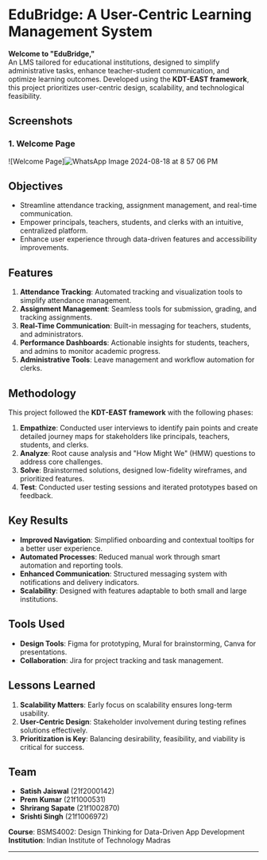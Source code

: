 # EduBridge: A User-Centric Learning Management System

**Welcome to "EduBridge,"**  
An LMS tailored for educational institutions, designed to simplify administrative tasks, enhance teacher-student communication, and optimize learning outcomes. Developed using the **KDT-EAST framework**, this project prioritizes user-centric design, scalability, and technological feasibility.

## Screenshots

### 1. Welcome Page
![Welcome Page]![WhatsApp Image 2024-08-18 at 8 57 06 PM](![image](https://github.com/user-attachments/assets/9e8a31ec-d8e9-4a95-accf-3a7b62ccd3fa)
)


## Objectives
- Streamline attendance tracking, assignment management, and real-time communication.
- Empower principals, teachers, students, and clerks with an intuitive, centralized platform.
- Enhance user experience through data-driven features and accessibility improvements.

## Features
1. **Attendance Tracking**: Automated tracking and visualization tools to simplify attendance management.
2. **Assignment Management**: Seamless tools for submission, grading, and tracking assignments.
3. **Real-Time Communication**: Built-in messaging for teachers, students, and administrators.
4. **Performance Dashboards**: Actionable insights for students, teachers, and admins to monitor academic progress.
5. **Administrative Tools**: Leave management and workflow automation for clerks.

## Methodology
This project followed the **KDT-EAST framework** with the following phases:
1. **Empathize**: Conducted user interviews to identify pain points and create detailed journey maps for stakeholders like principals, teachers, students, and clerks.
2. **Analyze**: Root cause analysis and "How Might We" (HMW) questions to address core challenges.
3. **Solve**: Brainstormed solutions, designed low-fidelity wireframes, and prioritized features.
4. **Test**: Conducted user testing sessions and iterated prototypes based on feedback.

## Key Results
- **Improved Navigation**: Simplified onboarding and contextual tooltips for a better user experience.
- **Automated Processes**: Reduced manual work through smart automation and reporting tools.
- **Enhanced Communication**: Structured messaging system with notifications and delivery indicators.
- **Scalability**: Designed with features adaptable to both small and large institutions.

## Tools Used
- **Design Tools**: Figma for prototyping, Mural for brainstorming, Canva for presentations.
- **Collaboration**: Jira for project tracking and task management.

## Lessons Learned
1. **Scalability Matters**: Early focus on scalability ensures long-term usability.
2. **User-Centric Design**: Stakeholder involvement during testing refines solutions effectively.
3. **Prioritization is Key**: Balancing desirability, feasibility, and viability is critical for success.

## Team
- **Satish Jaiswal** (21f2000142)  
- **Prem Kumar** (21f1000531)  
- **Shrirang Sapate** (21f1002870)  
- **Srishti Singh** (21f1006972)

**Course**: BSMS4002: Design Thinking for Data-Driven App Development  
**Institution**: Indian Institute of Technology Madras

---
